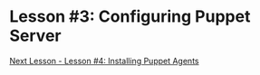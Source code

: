 # Lesson #3: Configuring Puppet Server




[Next Lesson - Lesson #4: Installing Puppet Agents](./04-installing-puppet-agents.md)

